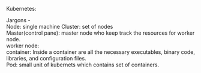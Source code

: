Kubernetes:

Jargons -   
Node:  single machine
Cluster:  set of nodes  
Master(control pane):  master node who keep track the resources for worker node.  
worker node:  
container:  Inside a container are all the necessary executables, binary code, libraries, and configuration files.  
Pod:  small unit of kubernets which contains set of containers.


